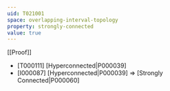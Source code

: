 ```yaml
---
uid: T021001
space: overlapping-interval-topology
property: strongly-connected
value: true
---
```

[[Proof]]

* [T000111] [Hyperconnected|P000039]
* [I000087] [Hyperconnected|P000039] => [Strongly Connected|P000060]

